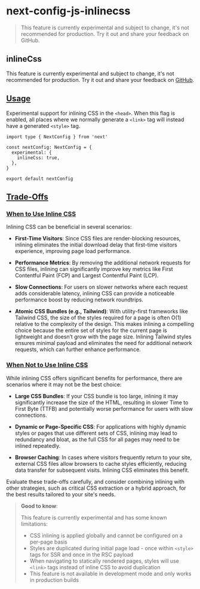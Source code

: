 # next-config-js-inlinecss

> This feature is currently experimental and subject to change, it's not recommended for production. Try it out and share your feedback on GitHub.



## inlineCss

This feature is currently experimental and subject to change, it's not recommended for production. Try it out and share your feedback on [GitHub](https://github.com/vercel/next.js/issues).

## [Usage](#usage)

Experimental support for inlining CSS in the `<head>`. When this flag is enabled, all places where we normally generate a `<link>` tag will instead have a generated `<style>` tag.

    import type { NextConfig } from 'next'
     
    const nextConfig: NextConfig = {
      experimental: {
        inlineCss: true,
      },
    }
     
    export default nextConfig

## [Trade-Offs](#trade-offs)

### [When to Use Inline CSS](#when-to-use-inline-css)

Inlining CSS can be beneficial in several scenarios:

*   **First-Time Visitors**: Since CSS files are render-blocking resources, inlining eliminates the initial download delay that first-time visitors experience, improving page load performance.
    
*   **Performance Metrics**: By removing the additional network requests for CSS files, inlining can significantly improve key metrics like First Contentful Paint (FCP) and Largest Contentful Paint (LCP).
    
*   **Slow Connections**: For users on slower networks where each request adds considerable latency, inlining CSS can provide a noticeable performance boost by reducing network roundtrips.
    
*   **Atomic CSS Bundles (e.g., Tailwind)**: With utility-first frameworks like Tailwind CSS, the size of the styles required for a page is often O(1) relative to the complexity of the design. This makes inlining a compelling choice because the entire set of styles for the current page is lightweight and doesn’t grow with the page size. Inlining Tailwind styles ensures minimal payload and eliminates the need for additional network requests, which can further enhance performance.
    

### [When Not to Use Inline CSS](#when-not-to-use-inline-css)

While inlining CSS offers significant benefits for performance, there are scenarios where it may not be the best choice:

*   **Large CSS Bundles**: If your CSS bundle is too large, inlining it may significantly increase the size of the HTML, resulting in slower Time to First Byte (TTFB) and potentially worse performance for users with slow connections.
    
*   **Dynamic or Page-Specific CSS**: For applications with highly dynamic styles or pages that use different sets of CSS, inlining may lead to redundancy and bloat, as the full CSS for all pages may need to be inlined repeatedly.
    
*   **Browser Caching**: In cases where visitors frequently return to your site, external CSS files allow browsers to cache styles efficiently, reducing data transfer for subsequent visits. Inlining CSS eliminates this benefit.
    

Evaluate these trade-offs carefully, and consider combining inlining with other strategies, such as critical CSS extraction or a hybrid approach, for the best results tailored to your site's needs.

> **Good to know**:
> 
> This feature is currently experimental and has some known limitations:
> 
> *   CSS inlining is applied globally and cannot be configured on a per-page basis
> *   Styles are duplicated during initial page load - once within `<style>` tags for SSR and once in the RSC payload
> *   When navigating to statically rendered pages, styles will use `<link>` tags instead of inline CSS to avoid duplication
> *   This feature is not available in development mode and only works in production builds
